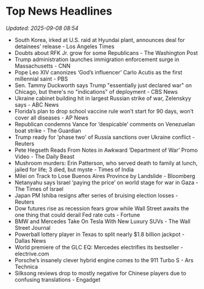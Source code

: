 # Top News Headlines

_Updated: 2025-09-08 08:54_

- South Korea, irked at U.S. raid at Hyundai plant, announces deal for detainees’ release - Los Angeles Times
- Doubts about RFK Jr. grow for some Republicans - The Washington Post
- Trump administration launches immigration enforcement surge in Massachusetts - CNN
- Pope Leo XIV canonizes ‘God’s influencer’ Carlo Acutis as the first millennial saint - PBS
- Sen. Tammy Duckworth says Trump "essentially just declared war" on Chicago, but there's no "indications" of deployment - CBS News
- Ukraine cabinet building hit in largest Russian strike of war, Zelenskyy says - ABC News
- Florida’s plan to drop school vaccine rule won’t start for 90 days, won’t cover all diseases - AP News
- Republican condemns Vance for ‘despicable’ comments on Venezuelan boat strike - The Guardian
- Trump ready for 'phase two' of Russia sanctions over Ukraine conflict - Reuters
- Pete Hegseth Reads From Notes in Awkward ‘Department of War’ Promo Video - The Daily Beast
- Mushroom murders: Erin Patterson, who served death to family at lunch, jailed for life; 3 died, but myste - Times of India
- Milei on Track to Lose Buenos Aires Province by Landslide - Bloomberg
- Netanyahu says Israel ‘paying the price’ on world stage for war in Gaza - The Times of Israel
- Japan PM Ishiba resigns after series of bruising election losses - Reuters
- Dow futures rise as recession fears grow while Wall Street awaits the one thing that could derail Fed rate cuts - Fortune
- BMW and Mercedes Take On Tesla With New Luxury SUVs - The Wall Street Journal
- Powerball lottery player in Texas to split nearly $1.8 billion jackpot - Dallas News
- World premiere of the GLC EQ: Mercedes electrifies its bestseller - electrive.com
- Porsche’s insanely clever hybrid engine comes to the 911 Turbo S - Ars Technica
- Silksong reviews drop to mostly negative for Chinese players due to confusing translations - Engadget